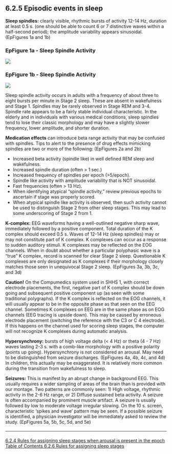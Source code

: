 ## 6.2.5 Episodic events in sleep

**Sleep spindles:** clearly visible, rhythmic bursts of activity 12-14 Hz, duration at least 0.5 s. (one should be able to count 6 or 7 distinctive waves within a half-second period); the amplitude variability appears sinusoidal.  (EpFigures 1a and 1b)

<div class="row">
  <div class="col-xs-12 col-sm-6">
    <div class="panel panel-default">
      <div class="panel-heading">
        <h3 class="panel-title">EpFigure 1a - Sleep Spindle Activity</h3>
      </div>
      <a href=":datasets_path:/shhs/images/e/ep1a.jpg?inline=1">
        <img src=":datasets_path:/shhs/images/e/ep1a.jpg">
      </a>
    </div>
  </div>
  <div class="col-xs-12 col-sm-6">
    <div class="panel panel-default">
      <div class="panel-heading">
        <h3 class="panel-title">EpFigure 1b - Sleep Spindle Activity</h3>
      </div>
      <a href=":datasets_path:/shhs/images/e/ep1b.jpg?inline=1">
        <img src=":datasets_path:/shhs/images/e/ep1b.jpg">
      </a>
    </div>
  </div>
</div>

Sleep spindle activity occurs in adults with a frequency of about three to eight bursts per minute in Stage 2 sleep.  These are absent in wakefulness and Stage 1.  Spindles may be rarely observed in Stage REM and 3-4.  Spindle rate appears to be a fairly stable individual characteristic.  In the elderly and in individuals with various medical conditions, sleep spindles tend to lose their classic morphology and may have a slightly slower frequency, lower amplitude, and shorter duration.

**Medication effects** can introduce beta range activity that may be confused with spindles.
Tips to alert to the presence of drug effects mimicking spindles are two or more of the following:
(EpFigures 2a and 2b)

- Increased beta activity (spindle like) in well defined REM sleep and wakefulness.
- Increased spindle duration (often > 1 sec.)
- Increased frequency of spindles per epoch (>5/epoch).
- Spindle like activity with amplitude variability that is NOT sinusoidal.
- Fast frequencies (often > 13 Hz).
- When identifying atypical “spindle activity,” review previous epochs to ascertain if stage was properly scored.
- When atypical spindle like activity is observed, then such activity cannot be used to distinguish Stage 2 from other sleep stages.  This may lead to some underscoring of Stage 2 from 1.

**K-complex:**  EEG waveforms having a well-outlined negative sharp wave, immediately followed by a positive component.  Total duration of the K complex should exceed 0.5 s.  Waves of 12-14 Hz (sleep spindles) may or may not constitute part of K complex. K complexes can occur as a response to sudden auditory stimuli.  K complexes may be reflected on the EOG channels.  When in doubt about whether a particular polyphasic wave is a “true” K complex, record is scanned for clear Stage 2 sleep.  Questionable K complexes are only designated as K complexes if their morphology closely matches those seen in unequivocal Stage 2 sleep.  (EpFigures 3a, 3b, 3c, and 3d)

<div class="bs-callout bs-callout-warning">
  <p>
    <strong>Caution!</strong>
    On the Compumedics system used in SHHS 1, with correct electrode placements, the first, negative part of K complex should be down going and subsequent positive component up (as  seen with some traditional polygraphs).  If the K complex is reflected on the EOG channels, it will usually appear to be in the opposite phase as that seen on the EEG channel.  Sometimes K complexes on EEG are in the same phase as on EOG channels (EEG tracing is upside down).  This may be caused by erroneous electrode placement (switching the reference with the C3 or C 4 electrode).  If this happens on the channel used for scoring sleep stages, the computer will not recognize K complexes during automatic analysis.
  </p>
</div>

**Hypersynchrony:** bursts of high voltage delta (< 4 Hz) or theta (4 - 7 Hz) waves lasting 2-3 s. with a comb-like morphology with a positive polarity (points up going).  Hypersynchrony is not considered an arousal. May need to be distinguished from seizure discharges. (EpFigures 4a, 4b, 4c, and 4d)
In children, this actually may be exaggerated.  It is relatively more common during the transition from wakefulness to sleep.

**Seizures:**  This is manifest by an abrupt change in background EEG.  This usually requires a wider sampling of areas of the brain than is provided with our montage.  Two patterns are commonly seen: 1) High voltage, rhythmic activity in the 2-6 Hz range, or 2) Diffuse sustained beta activity.  A seizure is often accompanied by prominent muscle artifact.  A seizure is usually followed by low to moderate voltage irregular slowing.  On the 10 s. screen, characteristic ‘spikes and wave’ pattern may be seen.  If a possible seizure is identified, a physician investigator will be immediately asked to review the study. (EpFigures 5a, 5b, 5c, 5d, and 5e)


<hr class="soften" style="margin-top: 20px;margin-bottom: 20px;"/>

<div class="center">
<div class="btn-group">
  <a href=":datasets_path:/shhs/pages/mop/6-624-mop-rules-for-assigning-sleep-stages-when-arousal-is-present-in-the-epoch.md" class="btn btn-default">
    <span class="glyphicon glyphicon-chevron-left"></span>
    6.2.4 Rules for assigning sleep stages when arousal is present in the epoch
  </a>

  <a href=":datasets_path:/shhs/pages/mop/6-00-mop-toc.md" class="btn btn-default">
    <span class="glyphicon glyphicon-chevron-up"></span>
    Table of Contents
  </a>

  <a href=":datasets_path:/shhs/pages/mop/6-626-mop-rules-for-assigning-sleep-stages.md" class="btn btn-success">
    6.2.6 Rules for assigning sleep stages
    <span class="glyphicon glyphicon-chevron-right"></span>
  </a>
</div>
</div>
